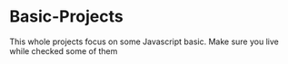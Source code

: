 # Basic-Projects
This whole projects focus on some Javascript basic.
Make sure you live while checked some of them
